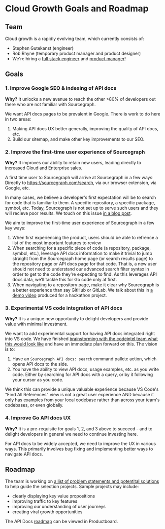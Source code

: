 # Cloud Growth Goals and Roadmap

## Team

Cloud growth is a rapidly evolving team, which currently consists of:

- Stephen Gutekanst (engineer)
- Rob Rhyne (temporary product manager and product designer)
- We're hiring a [full stack engineer](https://boards.greenhouse.io/sourcegraph91/jobs/4145598004) and [product manager](https://boards.greenhouse.io/sourcegraph91/jobs/4068101004)!

## Goals

### 1. Improve Google SEO & indexing of API docs

**Why?** It unlocks a new avenue to reach the other >80% of developers out there who are not familiar with Sourcegraph.

We want API docs pages to be prevalent in Google. There is work to do here in two areas:

1. Making API docs UX better generally, improving the quality of API docs, etc.
2. Build our sitemap, and make other key improvements to our SEO.

### 2. Improve the first-time user experience of Sourcegraph

**Why?** It improves our ability to retain new users, leading directly to increased Cloud and Enterprise sales.

A first time user to Sourcegraph will arrive at Sourcegraph in a few ways: Directly to https://sourcegraph.com/search, via our browser extension, via Google, etc.

In many cases, we believe a developer's first expectation will be to search for code that is familiar to them. A specific repository, a specific package, symbol, etc. Today, Sourcegraph is not set up to serve such users and they will recieve poor results. We touch on this issue [in a blog post](https://about.sourcegraph.com/blog/postgres-text-search-balancing-query-time-and-relevancy/#Why-is-relevance-important-in-code-search).

We aim to improve the first-time user experience of Sourcegraph in a few key ways:

1. When first experiencing the product, users should be able to refrence a list of the most important features to review
2. When searching for a specific piece of code (a repository, package, symbol, etc.), leverage API docs information to make it trivial to jump straight from the Sourcegraph home page (or search results page) to the repository page or API docs page for that code. That is, a new user should not need to understand our advanced search filter syntax in order to get to the code they're expecting to find. As this leverages API docs data, we'll tackle this for Go code only at first.
3. When navigating to a repository page, make it clear why Sourcegraph is a better experience than say GitHub or GitLab. We talk about this in [a demo video](https://youtu.be/sgqtPb8ubAw) produced for a hackathon project.

### 3. Experimental VS code integration of API docs

**Why?** It is a unique new opportunity to delight developers and provide value with minimal investment.

We want to add experimental support for having API docs integrated right into VS code. We have finished [brainstorming with the codeintel team what this would look like](https://docs.google.com/document/d/11oYVWPKJP0_lcuSKbEUoJG9QC3UnvQgLw8P7pUMjimo/edit#heading=h.x6k890l5pc2w) and have an immediate plan forward on this. The vision is to:

1. Have an `Sourcegraph API docs: search` command pallete action, which opens API docs to the side.
2. You have the ability to view API docs, usage examples, etc. as you write code. Either by searching for API docs with a query, or by it following your cursor as you code.

We think this can provide a unique valuable experience because VS Code's "Find All References" view is not a great user experience AND because it only has examples from your local codebase rather than across your team's codebases, or even globally.

### 4. Improve Go API docs UX

**Why?** It is a pre-requisite for goals 1, 2, and 3 above to succeed - and to delight developers in general we need to continue investing here.

For API docs to be widely accepted, we need to improve the UX in various ways. This primarily involves bug fixing and implementing better ways to navigate API docs.

## Roadmap

The team is working on [a list of problem statements and potentital solutions](https://docs.google.com/document/d/1vQcuXKMBY8P3aKDgp5tgxS0o0qmB03DGVo7z8OvO8tk/edit#heading=h.le5c6oa31qxt) to help guide the selection projects. Sample projects may include:

- clearly displaying key value propositions
- improving traffic to key features
- improving our understanding of user journeys
- creating viral growth opportunities

The API Docs [roadmap](https://sourcegraph.productboard.com/feature-board/2689572-fy2022-roadmap-developer-insights) can be viewed in Productboard.
